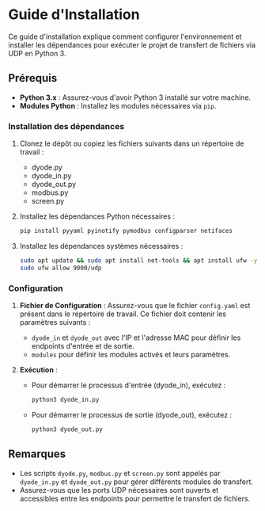 # Guide d'Installation

Ce guide d'installation explique comment configurer l'environnement et installer les dépendances pour exécuter le projet de transfert de fichiers via UDP en Python 3.

## Prérequis

- **Python 3.x** : Assurez-vous d'avoir Python 3 installé sur votre machine.
- **Modules Python** : Installez les modules nécessaires via `pip`.

### Installation des dépendances

1. Clonez le dépôt ou copiez les fichiers suivants dans un répertoire de travail :
   - dyode.py
   - dyode_in.py
   - dyode_out.py
   - modbus.py
   - screen.py

2. Installez les dépendances Python nécessaires :
    ```bash
    pip install pyyaml pyinotify pymodbus configparser netifaces
    ```
3. Installez les dépendances systèmes nécessaires :
   ```bash
   sudo apt update && sudo apt install net-tools && apt install ufw -y
   sudo ufw allow 9000/udp
   ```


### Configuration

1. **Fichier de Configuration** : Assurez-vous que le fichier `config.yaml` est présent dans le répertoire de travail. Ce fichier doit contenir les paramètres suivants :
   - `dyode_in` et `dyode_out` avec l'IP et l'adresse MAC pour définir les endpoints d'entrée et de sortie.
   - `modules` pour définir les modules activés et leurs paramètres.

2. **Exécution** :
   - Pour démarrer le processus d'entrée (dyode_in), exécutez :
     ```bash
     python3 dyode_in.py
     ```
   - Pour démarrer le processus de sortie (dyode_out), exécutez :
     ```bash
     python3 dyode_out.py
     ```

## Remarques

- Les scripts `dyode.py`, `modbus.py` et `screen.py` sont appelés par `dyode_in.py` et `dyode_out.py` pour gérer différents modules de transfert.
- Assurez-vous que les ports UDP nécessaires sont ouverts et accessibles entre les endpoints pour permettre le transfert de fichiers.
